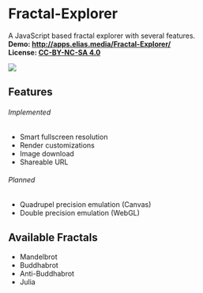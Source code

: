 Fractal-Explorer
================

A JavaScript based fractal explorer with several features.  
**Demo: http://apps.elias.media/Fractal-Explorer/**  
**License: [CC-BY-NC-SA 4.0](https://creativecommons.org/licenses/by-nc-sa/4.0/)**

![](http://elias.media/content/images/2014/09/fractal-explorer.png)

## Features  

###### Implemented

* Smart fullscreen resolution
* Render customizations
* Image download
* Shareable URL

###### Planned

* Quadrupel precision emulation (Canvas)
* Double precision emulation (WebGL)

## Available Fractals

* Mandelbrot
* Buddhabrot
* Anti-Buddhabrot
* Julia
